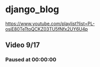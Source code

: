 # django_blog

https://www.youtube.com/playlist?list=PL-osiE80TeTtoQCKZ03TU5fNfx2UY6U4p

## Video 9/17

### Paused at 00:00:00

